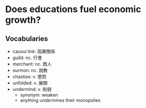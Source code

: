 # Does educations fuel economic growth?

## Vocabularies

- causul link: 因果關係
- guild: nc. 行會
- merchant: nc. 商人
- surmon: nc. 說教
- chastise: v. 懲罰
- unfolded: v. 展開
- undermind: v. 削弱
  - synonym: weaken
  - anything undermines their monopolies